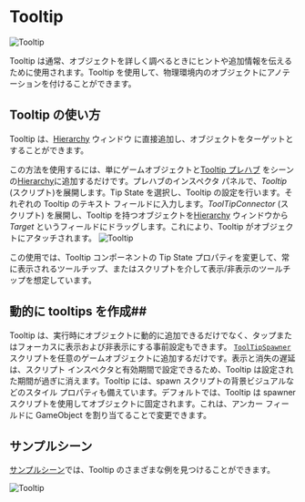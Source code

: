 # Tooltip #

![Tooltip](../Documentation/Images/Tooltip/MRTK_Tooltip_Main.png)

Tooltip は通常、オブジェクトを詳しく調べるときにヒントや追加情報を伝えるために使用されます。Tooltip を使用して、物理環境内のオブジェクトにアノテーションを付けることができます。

## Tooltip の使い方 ##
Tooltip は、[Hierarchy](ヒエラルキー) ウィンドウ に直接追加し、オブジェクトをターゲットとすることができます。

この方法を使用するには、単にゲームオブジェクトと[Tooltip プレハブ](https://github.com/Microsoft/MixedRealityToolkit-Unity/blob/mrtk_release/Assets/MixedRealityToolkit.SDK/Features/UX/Prefabs/Tooltips) をシーンの[Hierarchy](ヒエラルキー)に追加するだけです。プレハブのインスペクタ パネルで、*Tooltip* (スクリプト)を展開します。Tip State を選択し、Tooltip の設定を行います。それぞれの Tooltip のテキスト フィールドに入力します。*ToolTipConnector* (スクリプト) を展開し、Tooltip を持つオブジェクトを[Hierarchy](ヒエラルキー) ウィンドウから *Target* というフィールドにドラッグします。これにより、Tooltip がオブジェクトにアタッチされます。
![Tooltip](../Documentation/Images/Tooltip/MRTK_Tooltip_Connector.png)


この使用では、Tooltip コンポーネントの Tip State プロパティを変更して、常に表示されるツールチップ、またはスクリプトを介して表示/非表示のツールチップを想定しています。
 
## 動的に tooltips を作成##
Tooltip は、実行時にオブジェクトに動的に追加できるだけでなく、タップまたはフォーカスに表示および非表示にする事前設定もできます。 [`ToolTipSpawner`](https://github.com/Microsoft/MixedRealityToolkit-Unity/blob/mrtk_release/Assets/MixedRealityToolkit.SDK/Features/UX/Scripts/Tooltips/ToolTipSpawner.cs) スクリプトを任意のゲームオブジェクトに追加するだけです。表示と消失の遅延は、スクリプト インスペクタと有効期間で設定できるため、Tooltip は設定された期間が過ぎに消えます。Tooltip には、spawn スクリプトの背景ビジュアルなどのスタイル プロパティも備えています。デフォルトでは、Tooltip は spawner スクリプトを使用してオブジェクトに固定されます。これは、アンカー フィールドに GameObject を割り当てることで変更できます。

## サンプルシーン ##
[サンプルシーン](https://github.com/Microsoft/MixedRealityToolkit-Unity/blob/mrtk_release/Assets/MixedRealityToolkit.Examples/Demos/UX/Tooltips/Scenes)では、Tooltip のさまざまな例を見つけることができます。

![Tooltip](../Documentation/Images/Tooltip/MRTK_Tooltip_Examples.png)
